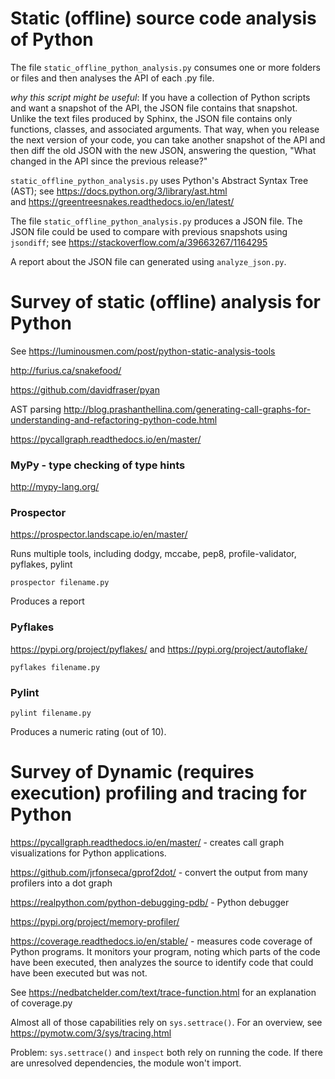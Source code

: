 # Static (offline) source code analysis of Python

The file `static_offline_python_analysis.py` consumes one or more folders or files
and then analyses the API of each .py file.

_why this script might be useful_: If you have a collection of Python scripts and want a 
snapshot of the API, the JSON file contains that snapshot. 
Unlike the text files produced by Sphinx, the JSON file contains only functions, classes, and associated arguments.
That way, when you release the next version of your code, you can take another snapshot of the API
and then diff the old JSON with the new JSON, answering the question, "What changed in the API since the previous release?"


`static_offline_python_analysis.py` uses Python's Abstract Syntax Tree (AST);
see <https://docs.python.org/3/library/ast.html>  
and <https://greentreesnakes.readthedocs.io/en/latest/>


The file `static_offline_python_analysis.py` produces a JSON file.
The JSON file could be used to compare with previous snapshots using `jsondiff`; see
<https://stackoverflow.com/a/39663267/1164295>

A report about the JSON file can generated using `analyze_json.py`.


# Survey of static (offline) analysis for Python

See <https://luminousmen.com/post/python-static-analysis-tools>

<http://furius.ca/snakefood/>

<https://github.com/davidfraser/pyan>

AST parsing
<http://blog.prashanthellina.com/generating-call-graphs-for-understanding-and-refactoring-python-code.html>

<https://pycallgraph.readthedocs.io/en/master/>

### MyPy - type checking of type hints
<http://mypy-lang.org/>

### Prospector
<https://prospector.landscape.io/en/master/>

Runs multiple tools, including dodgy, mccabe, pep8, profile-validator, pyflakes, pylint

```
prospector filename.py
```
Produces a report

### Pyflakes
<https://pypi.org/project/pyflakes/> and <https://pypi.org/project/autoflake/>

```
pyflakes filename.py
```

### Pylint

```
pylint filename.py
```
Produces a numeric rating (out of 10). 

# Survey of Dynamic (requires execution) profiling and tracing for Python

<https://pycallgraph.readthedocs.io/en/master/> - creates call graph visualizations for Python applications.

<https://github.com/jrfonseca/gprof2dot/> - convert the output from many profilers into a dot graph

<https://realpython.com/python-debugging-pdb/> - Python debugger

<https://pypi.org/project/memory-profiler/>

<https://coverage.readthedocs.io/en/stable/> - measures code coverage of Python programs. It monitors your program, noting which parts of the code have been executed, then analyzes the source to identify code that could have been executed but was not.

See <https://nedbatchelder.com/text/trace-function.html> for an explanation of coverage.py

Almost all of those capabilities rely on `sys.settrace()`. For an overview, see <https://pymotw.com/3/sys/tracing.html>

Problem: `sys.settrace()` and `inspect` both rely on running the code. If there are unresolved dependencies, the module won't import.
